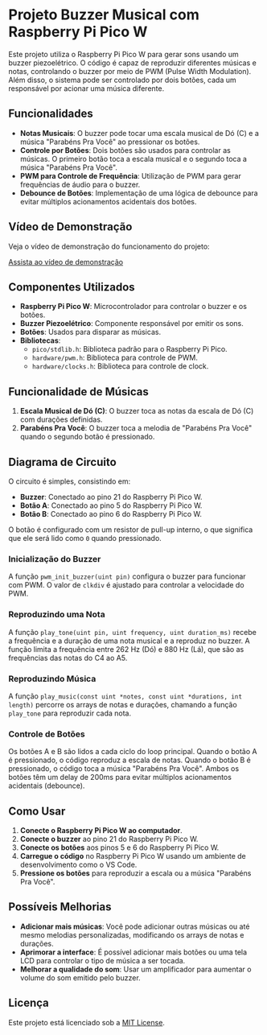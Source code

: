 # Projeto Buzzer Musical com Raspberry Pi Pico W

Este projeto utiliza o Raspberry Pi Pico W para gerar sons usando um buzzer piezoelétrico. O código é capaz de reproduzir diferentes músicas e notas, controlando o buzzer por meio de PWM (Pulse Width Modulation). Além disso, o sistema pode ser controlado por dois botões, cada um responsável por acionar uma música diferente.

## Funcionalidades

- **Notas Musicais**: O buzzer pode tocar uma escala musical de Dó (C) e a música "Parabéns Pra Você" ao pressionar os botões.
- **Controle por Botões**: Dois botões são usados para controlar as músicas. O primeiro botão toca a escala musical e o segundo toca a música "Parabéns Pra Você".
- **PWM para Controle de Frequência**: Utilização de PWM para gerar frequências de áudio para o buzzer.
- **Debounce de Botões**: Implementação de uma lógica de debounce para evitar múltiplos acionamentos acidentais dos botões.

## Vídeo de Demonstração

Veja o vídeo de demonstração do funcionamento do projeto:

[Assista ao vídeo de demonstração](https://drive.google.com/file/d/1Gdhz9KTUOZOjS2CGxOHW8Xjpa__dr20i/view?usp=share_link)


## Componentes Utilizados

- **Raspberry Pi Pico W**: Microcontrolador para controlar o buzzer e os botões.
- **Buzzer Piezoelétrico**: Componente responsável por emitir os sons.
- **Botões**: Usados para disparar as músicas.
- **Bibliotecas**:
  - `pico/stdlib.h`: Biblioteca padrão para o Raspberry Pi Pico.
  - `hardware/pwm.h`: Biblioteca para controle de PWM.
  - `hardware/clocks.h`: Biblioteca para controle de clock.

## Funcionalidade de Músicas

1. **Escala Musical de Dó (C)**: O buzzer toca as notas da escala de Dó (C) com durações definidas.
2. **Parabéns Pra Você**: O buzzer toca a melodia de "Parabéns Pra Você" quando o segundo botão é pressionado.

## Diagrama de Circuito

O circuito é simples, consistindo em:

- **Buzzer**: Conectado ao pino 21 do Raspberry Pi Pico W.
- **Botão A**: Conectado ao pino 5 do Raspberry Pi Pico W.
- **Botão B**: Conectado ao pino 6 do Raspberry Pi Pico W.

O botão é configurado com um resistor de pull-up interno, o que significa que ele será lido como `0` quando pressionado.


### Inicialização do Buzzer

A função `pwm_init_buzzer(uint pin)` configura o buzzer para funcionar com PWM. O valor de `clkdiv` é ajustado para controlar a velocidade do PWM.

### Reproduzindo uma Nota

A função `play_tone(uint pin, uint frequency, uint duration_ms)` recebe a frequência e a duração de uma nota musical e a reproduz no buzzer. A função limita a frequência entre 262 Hz (Dó) e 880 Hz (Lá), que são as frequências das notas do C4 ao A5.

### Reproduzindo Música

A função `play_music(const uint *notes, const uint *durations, int length)` percorre os arrays de notas e durações, chamando a função `play_tone` para reproduzir cada nota.

### Controle de Botões

Os botões A e B são lidos a cada ciclo do loop principal. Quando o botão A é pressionado, o código reproduz a escala de notas. Quando o botão B é pressionado, o código toca a música "Parabéns Pra Você". Ambos os botões têm um delay de 200ms para evitar múltiplos acionamentos acidentais (debounce).

## Como Usar

1. **Conecte o Raspberry Pi Pico W ao computador**.
2. **Conecte o buzzer** ao pino 21 do Raspberry Pi Pico W.
3. **Conecte os botões** aos pinos 5 e 6 do Raspberry Pi Pico W.
4. **Carregue o código** no Raspberry Pi Pico W usando um ambiente de desenvolvimento como o VS Code.
5. **Pressione os botões** para reproduzir a escala ou a música "Parabéns Pra Você".

## Possíveis Melhorias

- **Adicionar mais músicas**: Você pode adicionar outras músicas ou até mesmo melodias personalizadas, modificando os arrays de notas e durações.
- **Aprimorar a interface**: É possível adicionar mais botões ou uma tela LCD para controlar o tipo de música a ser tocada.
- **Melhorar a qualidade do som**: Usar um amplificador para aumentar o volume do som emitido pelo buzzer.

## Licença

Este projeto está licenciado sob a [MIT License](LICENSE).
